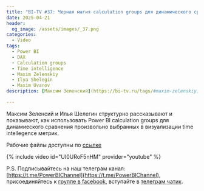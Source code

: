 ```yaml
---
title: "BI-TV #37: Черная магия calculation groups для динамического сравнения произвольных time intelligence."
date: 2025-04-21
header:
  og_image: /assets/images/_37.png
categories:
  - Video
tags:
  - Power BI
  - DAX
  - Calculation groups
  - Time intelligence
  - Maxim Zelenskiy
  - Ilya Shelegin
  - Maxim Uvarov
description: [Максим Зеленский](https://bi-tv.ru/tags/#maxim-zelenskiy) и [Илья Шелегин](https://bi-tv.ru/tags/#ilya-shelegin) структурно рассказывают и показывают, как использовать Power BI calculation groups для динамиеского сравнения произвольно выбранных в визуализации time intellegence метрик.

---
```

Максим Зеленсий и Илья Шелегин структурно рассказывают и показывают, как использовать Power BI calculation groups для динамиеского сравнения произвольно выбранных в визуализации time intellegence метрик.

Рабочие файлы доступны по [ссылке](https://t.me/PowerBIChannel/55?comment=5)


{% include video id="UI0URoF5nHM" provider="youtube" %}

P.S. Подписывайтесь на наш телеграм канал: [https://t.me/PowerBIChannel](https://t.me/PowerBIChannel), присоединяйтесь к [группе в facebook](https://www.facebook.com/groups/powerBiForever), вступайте в [телеграм чатик](https://t.me/PBI_Rus/).
